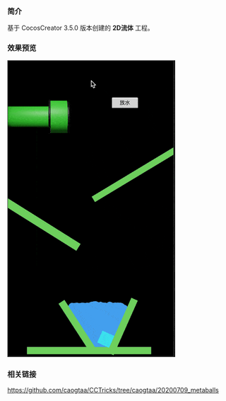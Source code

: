 
### 简介
基于 CocosCreator 3.5.0 版本创建的 **2D流体** 工程。

### 效果预览
![image](../../../gif/202201/2022012071.gif)

### 相关链接
https://github.com/caogtaa/CCTricks/tree/caogtaa/20200709_metaballs    